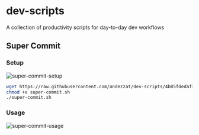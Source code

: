 # dev-scripts
A collection of productivity scripts for day-to-day dev workflows

## Super Commit

### Setup

![super-commit-setup](https://user-images.githubusercontent.com/1734293/182736405-39a2c449-8bc3-4271-ab54-3e5cb33cd7bb.gif)

```bash
wget https://raw.githubusercontent.com/andezzat/dev-scripts/4b85fdedaf3ea3a690d310851302c31cf8679725/super-commit.sh
chmod +x super-commit.sh
./super-commit.sh
```

### Usage

![super-commit-usage](https://user-images.githubusercontent.com/1734293/182736442-81124a56-7c74-4691-9ad8-a700d08b1ac6.gif)
